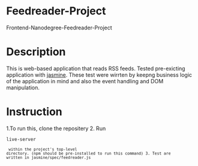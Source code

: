 # Feedreader-Project
Frontend-Nanodegree-Feedreader-Project

# Description 
This is web-based application that reads RSS feeds. Tested pre-exicting application with [jasmine](https://jasmine.github.io/).
These test were wirrten by keepng business logic of the application in mind and also the event handling and DOM manipulation.

# Instruction 
1.To run this, clone the repositery
2. Run <pre><code>live-server<code></pre> within the project's top-level directory. (npm should be pre-installed to run this command)
3. Test are written in jasmine/spec/feedreader.js 

